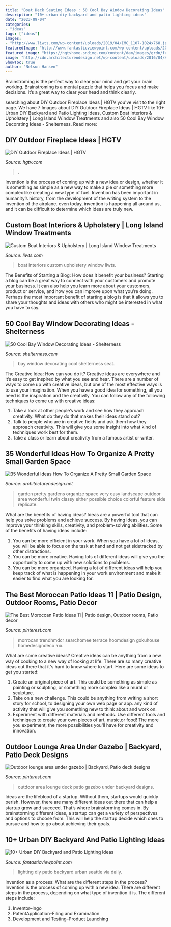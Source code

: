 ```yaml
---
title: "Boat Deck Seating Ideas : 50 Cool Bay Window Decorating Ideas"
description: "10+ urban diy backyard and patio lighting ideas"
date: "2023-09-04"
categories:
- "ideas"
tags: ["ideas"]
images:
- "http://www.liwts.com/wp-content/uploads/2019/04/IMG_1107-1024x768.jpg"
featuredImage: "http://www.fantasticviewpoint.com/wp-content/uploads/2016/09/2835929776_e5c101de2d_b-634x948.jpg"
featured_image: "https://hgtvhome.sndimg.com/content/dam/images/grdn/fullset/2013/11/26/0/Original_original-jane-frederick-outdoor-seating-area-brick-fireplace-s3x4.jpg.rend.hgtvcom.616.822.suffix/1452647276305.jpeg"
image: "http://cdn.architecturendesign.net/wp-content/uploads/2016/04/AD-Pretty-Small-Garden-Ideas-27.jpg"
ShowToc: true
author: "Nelson Hansen"
---
```



Brainstroming is the perfect way to clear your mind and get your brain working. Brainstroming is a mental puzzle that helps you focus and make decisions. It’s a great way to clear your head and think clearly.

	

		
searching about DIY Outdoor Fireplace Ideas | HGTV you've visit to the right page. We have 7 Images about DIY Outdoor Fireplace Ideas | HGTV like 10+ Urban DIY Backyard and Patio Lighting Ideas, Custom Boat Interiors &amp; Upholstery | Long Island Window Treatments and also 50 Cool Bay Window Decorating Ideas - Shelterness. Read more:
		
    
## DIY Outdoor Fireplace Ideas | HGTV

<img loading=lazy src="https://hgtvhome.sndimg.com/content/dam/images/grdn/fullset/2013/11/26/0/Original_original-jane-frederick-outdoor-seating-area-brick-fireplace-s3x4.jpg.rend.hgtvcom.616.822.suffix/1452647276305.jpeg" onerror="this.onerror=null;this.src='https://tse1.mm.bing.net/th?id=OIP.wksvYa1EYapBdDzKq4Lq-wHaJ4&amp;pid=15.1';" alt="DIY Outdoor Fireplace Ideas | HGTV">

_Source: hgtv.com_

>. 

	

Invention is the process of coming up with a new idea or design, whether it is something as simple as a new way to make a pie or something more complex like creating a new type of fuel. Invention has been important in humanity’s history, from the development of the writing system to the invention of the airplane. even today, invention is happening all around us, and it can be difficult to determine which ideas are truly new.

    
## Custom Boat Interiors &amp; Upholstery | Long Island Window Treatments

<img loading=lazy src="http://www.liwts.com/wp-content/uploads/2019/04/IMG_1107-1024x768.jpg" onerror="this.onerror=null;this.src='https://tse1.mm.bing.net/th?id=OIP._W9jtJIZrD2L97xo3tKMwQHaFj&amp;pid=15.1';" alt="Custom Boat Interiors &amp; Upholstery | Long Island Window Treatments">

_Source: liwts.com_

>boat interiors custom upholstery window liwts. 

	

The Benefits of Starting a Blog: How does it benefit your business?
Starting a blog can be a great way to connect with your customers and promote your business. It can also help you learn more about your customers, product or service, and how you can improve upon what you’re doing. Perhaps the most important benefit of starting a blog is that it allows you to share your thoughts and ideas with others who might be interested in what you have to say.

    
## 50 Cool Bay Window Decorating Ideas - Shelterness

<img loading=lazy src="https://i.shelterness.com/2012/02/25-cool-bay-window-decorating-ideas-8.jpg" onerror="this.onerror=null;this.src='https://tse3.mm.bing.net/th?id=OIP.mYfZbH-lr0uhyTpzot_k-gHaLM&amp;pid=15.1';" alt="50 Cool Bay Window Decorating Ideas - Shelterness">

_Source: shelterness.com_

>bay window decorating cool shelterness seat. 

	

The Creative Idea: How can you do it?
Creative ideas are everywhere and it’s easy to get inspired by what you see and hear. There are a number of ways to come up with creative ideas, but one of the most effective ways is to use your imagination. When you have a good idea for something, all you need is the inspiration and the creativity. You can follow any of the following techniques to come up with creative ideas:
1. Take a look at other people’s work and see how they approach creativity. What do they do that makes their ideas stand out?
2. Talk to people who are in creative fields and ask them how they approach creativity. This will give you some insight into what kind of techniques work best for them.
3. Take a class or learn about creativity from a famous artist or writer.

    
## 35 Wonderful Ideas How To Organize A Pretty Small Garden Space

<img loading=lazy src="http://cdn.architecturendesign.net/wp-content/uploads/2016/04/AD-Pretty-Small-Garden-Ideas-27.jpg" onerror="this.onerror=null;this.src='https://tse2.mm.bing.net/th?id=OIP.cCRu9nDu_00fpYIct_ZZnwHaLG&amp;pid=15.1';" alt="35 Wonderful Ideas How To Organize A Pretty Small Garden Space">

_Source: architecturendesign.net_

>garden pretty gardens organize space very easy landscape outdoor area wonderful twin classy either possible choice colorful feature side replicate. 

	

What are the benefits of having ideas?
Ideas are a powerful tool that can help you solve problems and achieve success. By having ideas, you can improve your thinking skills, creativity, and problem-solving abilities. Some of the benefits of having ideas include: 
1) You can be more efficient in your work. When you have a lot of ideas, you will be able to focus on the task at hand and not get sidetracked by other distractions. 
2) You can be more creative. Having lots of different ideas will give you the opportunity to come up with new solutions to problems. 
3) You can be more organized. Having a lot of different ideas will help you keep track of what is happening in your work environment and make it easier to find what you are looking for.

    
## The Best Moroccan Patio Ideas 11 | Patio Design, Outdoor Rooms, Patio Decor

<img loading=lazy src="https://i.pinimg.com/736x/f1/ea/e0/f1eae0c6cee92de9406ed6f061d1f65e.jpg" onerror="this.onerror=null;this.src='https://tse3.mm.bing.net/th?id=OIP.fHfJFRjjSvMT11GrMPvsXAHaJh&amp;pid=15.1';" alt="The Best Moroccan Patio Ideas 11 | Patio design, Outdoor rooms, Patio decor">

_Source: pinterest.com_

>morrocan trendhmdcr searchomee terrace hoomdesign gokuhouse homedesigndeco จาก. 

	

What are some creative ideas?
Creative ideas can be anything from a new way of cooking to a new way of looking at life. There are so many creative ideas out there that it's hard to know where to start. Here are some ideas to get you started: 
1. Create an original piece of art. This could be something as simple as painting or sculpting, or something more complex like a mural or sculpture. 
2. Take on a new challenge. This could be anything from writing a short story for school, to designing your own web page or app. any kind of activity that will give you something new to think about and work on. 
3. Experiment with different materials and methods. Use different tools and techniques to create your own pieces of art, music,or food! The more you experiment, the more possibilities you'll have for creativity and innovation.

    
## Outdoor Lounge Area Under Gazebo | Backyard, Patio Deck Designs

<img loading=lazy src="https://i.pinimg.com/736x/2a/59/d2/2a59d2cbd49507acb33e395954af6540.jpg" onerror="this.onerror=null;this.src='https://tse4.mm.bing.net/th?id=OIP.EhJEK6sjQciO98SwnP0uzAHaJ3&amp;pid=15.1';" alt="Outdoor lounge area under gazebo | Backyard, Patio deck designs">

_Source: pinterest.com_

>outdoor area lounge deck patio gazebo under backyard designs. 

	

Ideas are the lifeblood of a startup. Without them, startups would quickly perish. However, there are many different ideas out there that can help a startup grow and succeed. That’s where brainstorming comes in. By brainstorming different ideas, a startup can get a variety of perspectives and options to choose from. This will help the startup decide which ones to pursue and how to go about achieving their goals.

    
## 10+ Urban DIY Backyard And Patio Lighting Ideas

<img loading=lazy src="http://www.fantasticviewpoint.com/wp-content/uploads/2016/09/2835929776_e5c101de2d_b-634x948.jpg" onerror="this.onerror=null;this.src='https://tse2.mm.bing.net/th?id=OIP.iO0OUGeqeS2NBXdoobwE4gHaLE&amp;pid=15.1';" alt="10+ Urban DIY Backyard and Patio Lighting Ideas">

_Source: fantasticviewpoint.com_

>lighting diy patio backyard urban seattle via daily. 

	

Invention as a process: What are the different steps in the process?
Invention is the process of coming up with a new idea. There are different steps in the process, depending on what type of invention it is. The different steps include: 
1. Inventor–Ingo 
2. PatentApplication–Filing and Examination 
3. Development and Testing–Product Launching 


